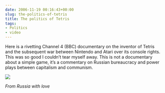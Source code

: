 ```yaml
---
date: 2006-11-19 00:16:43+00:00
slug: the-politics-of-tetris
title: The politics of Tetris
tags:
- Politics
- video
---
```


Here is a rivetting Channel 4 (BBC) documentary on the inventor of Tetris and the subsequent war between Nintendo and Atari over its console rights. This was so good I couldn’t tear myself away. This is not a documentary about a simple game, it’s a commentary on Russian bureaucracy and power plays between capitalism and communism.


[![](http://img.youtube.com/vi/NhwNTo_Yr3k/0.jpg)](http://www.youtube.com/watch?v=NhwNTo_Yr3k)

*From Russia with love*
